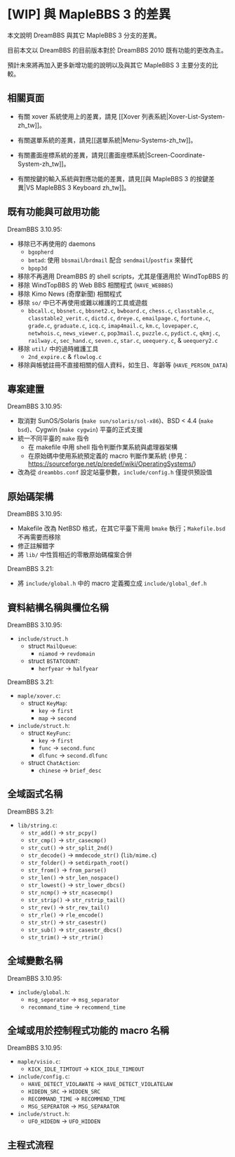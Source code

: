 # [WIP] 與 MapleBBS 3 的差異

本文說明 DreamBBS 與其它 MapleBBS 3 分支的差異。

目前本文以 DreamBBS 的目前版本對於 DreamBBS 2010 既有功能的更改為主。

預計未來將再加入更多新增功能的說明以及與其它 MapleBBS 3 主要分支的比較。

## 相關頁面
- 有關 xover 系統使用上的差異，請見 [[Xover 列表系統|Xover-List-System-zh_tw]]。

- 有關選單系統的差異，請見[[選單系統|Menu-Systems-zh_tw]]。

- 有關畫面座標系統的差異，請見[[畫面座標系統|Screen-Coordinate-System-zh_tw]]。

- 有關按鍵的輸入系統與對應功能的差異，請見[[與 MapleBBS 3 的按鍵差異|VS MapleBBS 3 Keyboard zh_tw]]。

## 既有功能與可啟用功能
DreamBBS 3.10.95:
- 移除已不再使用的 daemons
    - `bgopherd`
    - `bmtad`: 使用 `bbsmail`/`brdmail` 配合 `sendmail`/`postfix` 來替代
    - `bpop3d`
- 移除不再適用 DreamBBS 的 shell scripts，尤其是僅適用於 WindTopBBS 的
- 移除 WindTopBBS 的 Web BBS 相關程式 (`HAVE_WEBBBS`)
- 移除 Kimo News (奇摩新聞) 相關程式
- 移除 `so/` 中已不再使用或難以維護的工具或遊戲
    - `bbcall.c`, `bbsnet.c`, `bbsnet2.c`, `bwboard.c`, `chess.c`, `classtable.c`, `classtable2_verit.c`, `dictd.c`, `dreye.c`, `emailpage.c`, `fortune.c`, `grade.c`, `graduate.c`, `icq.c`, `imap4mail.c`, `km.c`, `lovepaper.c`, `netwhois.c`, `news_viewer.c`, `pop3mail.c`, `puzzle.c`, `pydict.c`, `qkmj.c`, `railway.c`, `sec_hand.c`, `seven.c`, `star.c`, `ueequery.c`, & `ueequery2.c`
- 移除 `util/` 中的過時維護工具
    - `2nd_expire.c` & `flowlog.c`
- 移除與帳號註冊不直接相關的個人資料，如生日、年齡等 (`HAVE_PERSON_DATA`)

## 專案建置
DreamBBS 3.10.95:
- 取消對 SunOS/Solaris (`make sun/solaris/sol-x86`)、BSD < 4.4 (`make bsd`)、Cygwin (`make cygwin`) 平臺的正式支援
- 統一不同平臺的 `make` 指令
    - 在 makefile 中用 shell 指令判斷作業系統與處理器架構
    - 在原始碼中使用系統預定義的 macro 判斷作業系統 (參見：<https://sourceforge.net/p/predef/wiki/OperatingSystems/>)
- 改為從 `dreambbs.conf` 設定站臺參數，`include/config.h` 僅提供預設值

## 原始碼架構
DreamBBS 3.10.95:
- Makefile 改為 NetBSD 格式，在其它平臺下需用 `bmake` 執行；`Makefile.bsd` 不再需要而移除
- 修正註解錯字
- 將 `lib/` 中性質相近的零散原始碼檔案合併

DreamBBS 3.21:
- 將 `include/global.h` 中的 macro 定義獨立成 `include/global_def.h`

## 資料結構名稱與欄位名稱
DreamBBS 3.10.95:
- `include/struct.h`
    - struct `MailQueue`:
        - `niamod` -> `revdomain`
    - struct `BSTATCOUNT`:
        - `herfyear` -> `halfyear`

DreamBBS 3.21:
- `maple/xover.c`:
    - struct `KeyMap`:
        - `key` -> `first`
        - `map` -> `second`
- `include/struct.h`:
    - struct `KeyFunc`:
        - `key` -> `first`
        - `func` -> `second.func`
        - `dlfunc` -> `second.dlfunc`
    - struct `ChatAction`:
        - `chinese` -> `brief_desc`

## 全域函式名稱
DreamBBS 3.21:
- `lib/string.c`:
    - `str_add()` -> `str_pcpy()`
    - `str_cmp()` -> `str_casecmp()`
    - `str_cut()` -> `str_split_2nd()`
    - `str_decode()` -> `mmdecode_str()` (`lib/mime.c`)
    - `str_folder()` -> `setdirpath_root()`
    - `str_from()` -> `from_parse()`
    - `str_len()` -> `str_len_nospace()`
    - `str_lowest()` -> `str_lower_dbcs()`
    - `str_ncmp()` -> `str_ncasecmp()`
    - `str_strip()` -> `str_rstrip_tail()`
    - `str_rev()` -> `str_rev_tail()`
    - `str_rle()` -> `rle_encode()`
    - `str_str()` -> `str_casestr()`
    - `str_sub()` -> `str_casestr_dbcs()`
    - `str_trim()` -> `str_rtrim()`

## 全域變數名稱
DreamBBS 3.10.95:
- `include/global.h`:
    - `msg_seperator` -> `msg_separator`
    - `recommand_time` -> `recommend_time`

## 全域或用於控制程式功能的 macro 名稱
DreamBBS 3.10.95:
- `maple/visio.c`:
    - `KICK_IDLE_TIMTOUT` -> `KICK_IDLE_TIMEOUT`
- `include/config.c`:
    - `HAVE_DETECT_VIOLAWATE` -> `HAVE_DETECT_VIOLATELAW`
    - `HIDEDN_SRC` -> `HIDDEN_SRC`
    - `RECOMMAND_TIME` -> `RECOMMEND_TIME`
    - `MSG_SEPERATOR` -> `MSG_SEPARATOR`
- `include/struct.h`:
    - `UFO_HIDEDN` -> `UFO_HIDDEN`

## 主程式流程
